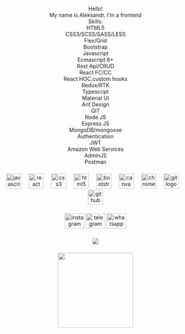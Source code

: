 <p align="center">Hello!<br>My name is Aleksandr. I'm a frontend<br>Skills:
<br>HTML5
<br>
CSS3/SCSS/SASS/LESS 
<br>
Flex/Grid 
<br>
Bootstrap
<br>
Javascript
<br>
Ecmascript 6+ 
<br>
Rest Api/CRUD 
<br>
React FC/CC 
<br>
React HOC,custom hooks 
<br>
Redux/RTK
<br>
Typescript 
<br>
Material UI 
<br>
Ant Design 
<br>
GIT
<br>
Node JS 
<br>
Express JS 
<br>
MongoDB/mongoose 
<br>
Authentication
<br>
JWT
<br>
Amazon Web Services 
<br>
AdminJS 
<br>
Postman
<br></p>

###

<div align="center">
  <img src="https://cdn.jsdelivr.net/gh/devicons/devicon/icons/javascript/javascript-original.svg" height="40" alt="javascript logo"  />
  <img width="12" />
  <img src="https://cdn.jsdelivr.net/gh/devicons/devicon/icons/react/react-original.svg" height="40" alt="react logo"  />
  <img width="12" />
  <img src="https://cdn.jsdelivr.net/gh/devicons/devicon/icons/css3/css3-original.svg" height="40" alt="css3 logo"  />
  <img width="12" />
  <img src="https://cdn.jsdelivr.net/gh/devicons/devicon/icons/html5/html5-original.svg" height="40" alt="html5 logo"  />
  <img width="12" />
  <img src="https://cdn.jsdelivr.net/gh/devicons/devicon/icons/bootstrap/bootstrap-original.svg" height="40" alt="bootstrap logo"  />
  <img width="12" />
  <img src="https://cdn.jsdelivr.net/gh/devicons/devicon/icons/canva/canva-original.svg" height="40" alt="canva logo"  />
  <img width="12" />
  <img src="https://cdn.jsdelivr.net/gh/devicons/devicon/icons/chrome/chrome-original.svg" height="40" alt="chrome logo"  />
  <img width="12" />
  <img src="https://cdn.jsdelivr.net/gh/devicons/devicon/icons/git/git-original.svg" height="40" alt="git logo"  />
  <img width="12" />
  <img src="https://cdn.jsdelivr.net/gh/devicons/devicon/icons/github/github-original.svg" height="40" alt="github logo"  />
</div>

###

<div align="center">
  <img src="https://raw.githubusercontent.com/maurodesouza/profile-readme-generator/master/src/assets/icons/social/instagram/default.svg" width="52" height="40" alt="instagram logo"  />
  <img src="https://raw.githubusercontent.com/maurodesouza/profile-readme-generator/master/src/assets/icons/social/telegram/default.svg" width="52" height="40" alt="telegram logo"  />
  <img src="https://raw.githubusercontent.com/maurodesouza/profile-readme-generator/master/src/assets/icons/social/whatsapp/default.svg" width="52" height="40" alt="whatsapp logo"  />
</div>

###

<div align="center">
  <img src="https://profile-counter.glitch.me/developerAleksandr777/count.svg?"  />
</div>

###

<div align="center">
  <img height="200" src="https://media.giphy.com/media/SvFocn0wNMx0iv2rYz/giphy.gif"  />
</div>

###
